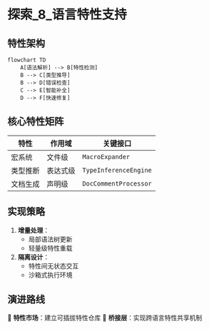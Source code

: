 # 探索_8_语言特性支持

## 特性架构
```mermaid
flowchart TD
    A[语法解析] --> B[特性检测]
    B --> C[类型推导]
    B --> D[错误检查]
    C --> E[智能补全]
    D --> F[快速修复]
```

## 核心特性矩阵
| 特性 | 作用域 | 关键接口 |
|------|--------|----------|
| 宏系统 | 文件级 | `MacroExpander` |
| 类型推断 | 表达式级 | `TypeInferenceEngine` |
| 文档生成 | 声明级 | `DocCommentProcessor` |

## 实现策略
1. **增量处理**：
   - 局部语法树更新
   - 轻量级特性重载
2. **隔离设计**：
   - 特性间无状态交互
   - 沙箱式执行环境

## 演进路线
🚀 **特性市场**：建立可插拔特性仓库
🌉 **桥接层**：实现跨语言特性共享机制
